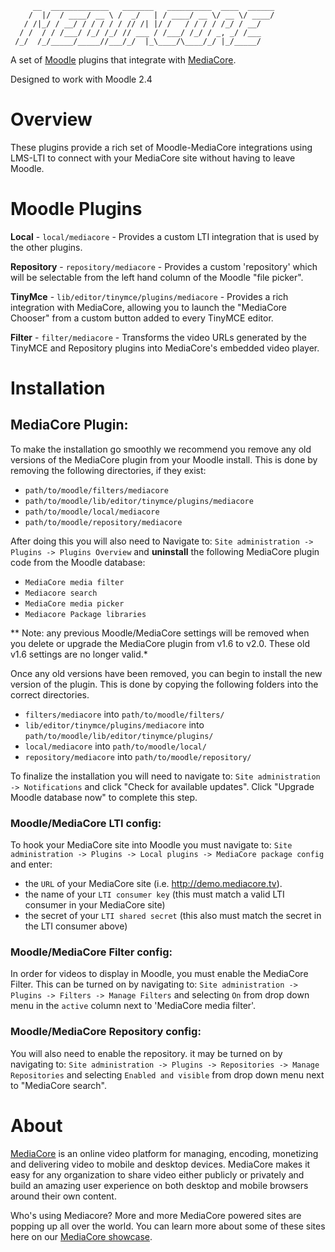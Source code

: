 ```
     __  _____________   _______   __________  ____  ______
    /  |/  / ____/ __ \ /  _/   | / ____/ __ \/ __ \/ ____/
   / /|_/ / __/ / / / / / // /| |/ /   / / / / /_/ / __/
  / /  / / /___/ /_/ /_/ // ___ / /___/ /_/ / _, _/ /___
 /_/  /_/_____/_____//___/_/  |_\____/\____/_/ |_/_____/

```

A set of [Moodle](http://moodle.org) plugins that integrate with
[MediaCore](http://mediacore.com).

Designed to work with Moodle 2.4

Overview
===
These plugins provide a rich set of Moodle-MediaCore integrations using LMS-LTI
to connect with your MediaCore site without having to leave Moodle.

Moodle Plugins
===

**Local** - `local/mediacore` - Provides a custom LTI integration that is used
by the other plugins.

**Repository** - `repository/mediacore` - Provides a custom 'repository' which
will be selectable from the left hand column of the Moodle "file picker".

**TinyMce** - `lib/editor/tinymce/plugins/mediacore` - Provides a rich
integration with MediaCore, allowing you to launch the "MediaCore Chooser" from
a custom button added to every TinyMCE editor.

**Filter** - `filter/mediacore` - Transforms the video URLs generated by the
TinyMCE and Repository plugins into MediaCore's embedded video player.


Installation
===

MediaCore Plugin:
---

To make the installation go smoothly we recommend you remove any old versions
of the MediaCore plugin from your Moodle install. This is done by removing the
following directories, if they exist:

- `path/to/moodle/filters/mediacore`
- `path/to/moodle/lib/editor/tinymce/plugins/mediacore`
- `path/to/moodle/local/mediacore`
- `path/to/moodle/repository/mediacore`


After doing this you will also need to Navigate to: `Site administration ->
Plugins -> Plugins Overview` and **uninstall** the following MediaCore plugin code
from the Moodle database:

- `MediaCore media filter`
- `Mediacore search`
- `MediaCore media picker`
- `Mediacore Package libraries`

** Note: any previous Moodle/MediaCore settings will be removed when you delete
  or upgrade the MediaCore plugin from v1.6 to v2.0. These old v1.6 settings are
  no longer valid.*

Once any old versions have been removed, you can begin to install the new
version of the plugin. This is done by copying the following folders into the
correct directories.

- `filters/mediacore` into `path/to/moodle/filters/`
- `lib/editor/tinymce/plugins/mediacore` into
  `path/to/moodle/lib/editor/tinymce/plugins/`
- `local/mediacore` into `path/to/moodle/local/`
- `repository/mediacore` into `path/to/moodle/repository/`

To finalize the installation you will need to navigate to: `Site administration
-> Notifications` and click "Check for available updates". Click "Upgrade
Moodle database now" to complete this step.

### Moodle/MediaCore LTI config: ###

To hook your MediaCore site into Moodle you must navigate to: `Site
administration -> Plugins -> Local plugins -> MediaCore package config` and enter:

- the `URL` of your MediaCore site (i.e. http://demo.mediacore.tv).
- the name of your `LTI consumer key` (this must match a valid LTI consumer in
  your MediaCore site)
- the secret of your `LTI shared secret` (this also must match the secret in the
  LTI consumer above)
  
### Moodle/MediaCore Filter config: ###

In order for videos to display in Moodle, you must enable the MediaCore Filter.
This can be turned on by navigating to: `Site administration -> Plugins ->
Filters -> Manage Filters` and selecting `On` from drop down menu in the
`active` column next to 'MediaCore media filter'.

### Moodle/MediaCore Repository config: ###

You will also need to enable the repository. it may be turned on by navigating
to: `Site administration -> Plugins -> Repositories -> Manage Repositories` and
selecting `Enabled and visible` from drop down menu next to "MediaCore
search".

About
===

[MediaCore](http://mediacore.com/) is an online video platform for managing,
encoding, monetizing and delivering video to mobile and desktop devices.
MediaCore makes it easy for any organization to share video either publicly or
privately and build an amazing user experience on both desktop and mobile
browsers around their own content.

Who's using Mediacore? More and more MediaCore powered sites are popping up all
over the world. You can learn more about some of these sites here on our
[MediaCore showcase](http://mediacore.com/why-mediacore).
